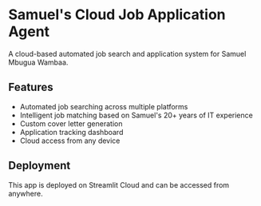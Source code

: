 # Samuel's Cloud Job Application Agent

A cloud-based automated job search and application system for Samuel Mbugua Wambaa.

## Features
- Automated job searching across multiple platforms
- Intelligent job matching based on Samuel's 20+ years of IT experience
- Custom cover letter generation
- Application tracking dashboard
- Cloud access from any device

## Deployment
This app is deployed on Streamlit Cloud and can be accessed from anywhere.